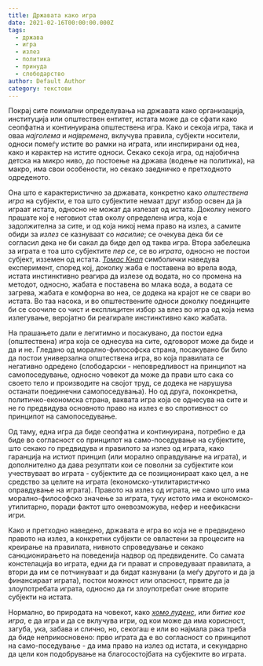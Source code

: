 ```yaml
---
title: Државата како игра
date: 2021-02-16T00:00:00.000Z
tags:
  - држава
  - игра
  - излез
  - политика
  - принуда
  - слободарство
author: Default Author
category: текстови
---
```


Покрај сите поимални определувања на државата како организација, институција или општествен ентитет, истата може да се сфати како сеопфатна и континуирана општествена игра. Како и секоја игра, така и оваа _најголема_ и _највремена_, вклучува правила, субјекти носители, односи помеѓу истите во рамки на играта, или инспирирани од неа, како и карактер на истите односи. Секако секоја игра, од најобична детска на микро ниво, до постоење на држава (водење на политика), на макро, има свои особености, но секако заедничко е претходното одреденото.

Она што е карактеристично за државата, конкретно како _општествена игра_ на субјекти, е тоа што субјектите немаат друг избор освен да ја играат истата, односно не можат да излезат од истата. Доколку некого прашате кој е неговиот став околу определена игра, која е задолжителна за сите, и од која никој нема право на излез, а самите обиди за _излез_ се казнуваат со _насилие_; се очекува дека би се согласил дека не би сакал да биде дел од таква игра. Втора забелешка за играта е тоа што субјектите _пер се_, се во _играта_, односно не постои субјект, изземен од истата. [_Томас Кнап_](https://c4ss.org/content/510) симболички наведува експеримент, според кој, доколку жаба е поставена во врела вода, истата инстинктивно реагира да излезе од водата, но со промена на методот, односно, жабата е поставена во млака вода, а водата се загрева, жабата е комфорна во неа, се додека на крајот не се свари во истата. Во таа насока, и во општествените односи доколку поединците би се соочиле со чист и експлицитен избор за влез во игра од која нема излегување, веројатно би реагирале инстинктивно како жабата.

На прашањето дали е легитимно и посакувано, да постои една (општествена) игра која се однесува на сите, одговорот може да биде и да и не. Гледано од морално-философска страна, посакувано би било да постои универзална општествена игра, во која правилата се негативно одредено (слободарски - неповредливост на принципот на самопоседување, односно човекот да може да прави што сака со своето тело и производите на својот труд, се додека не нарушува останати поединечни самопоседувања). Но од друга, поконкретна, политичко-економска страна, ваквата игра која се однесува на сите и не го предвидува основното право на излез е во спротивност со принципот на самопоседување. 

Од таму, една игра да биде сеопфатна и континуирана, потребно е да биде во согласност со принципот на само-поседување на субјектите, што секако го предвидува и правилото за излез од играта, како гаранција на истиот принцип (или морално оправдување на играта), и дополнително да дава резултати кои се поволни за субјектите кои учествуваат во играта - субјектите да се позиционираат како цел, а не средство за целите на играта (економско-утилитаристичко оправдување на играта). Правото на излез од играта, не само што има морално-философско значење за играта, туку истото има и економско-утилитарно, поради фактот што оневозможува, нефер и неефикасни игри.

Како и претходно наведено, државата е игра во која не е предвидено правото на излез, а конкретни субјекти се овластени за процесите на креирање на правилата, нивното спроведување и секако санкционирањето на поведенија надвор од предвидените. Со самата констелација во играта, едни да ги прават и спроведуваат правилата, а втори да им се потчинуваат и да бидат казнувани (а меѓу другото и да ја финансираат играта), постои можност или опасност, првите да ја злоупотребата играта, односно да ги злоупотребат оние вторите субјекти на истата.

Нормално, во природата на човекот, како [_хомо луденс_](https://en.wikipedia.org/wiki/Homo_Ludens), или _битие кое игра_, е да игра и да се вклучува игри, од кои може да има корисност, загуба, ука, забава и слично, но, секогаш е или во најмала рака треба да биде неприкосновено: прво играта да е во согласност со принципот на само-поседување - да има право на излез од истата, и секундарно да цели кон подобрување на благосостојбата на субјектите во играта.
